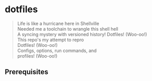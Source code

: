 # dotfiles

> Life is like a hurricane here in Shellville  
> Needed me a toolchain to wrangle this shell hell  
> A syncing mystery with versioned history!
> Dotfiles! (Woo-oo!)  
> This repo's my attempt to repro  
> Dotfiles! (Woo-oo!)  
> Configs, options, run commands, and  
> profiles! (Woo-oo!)  

## Prerequisites
